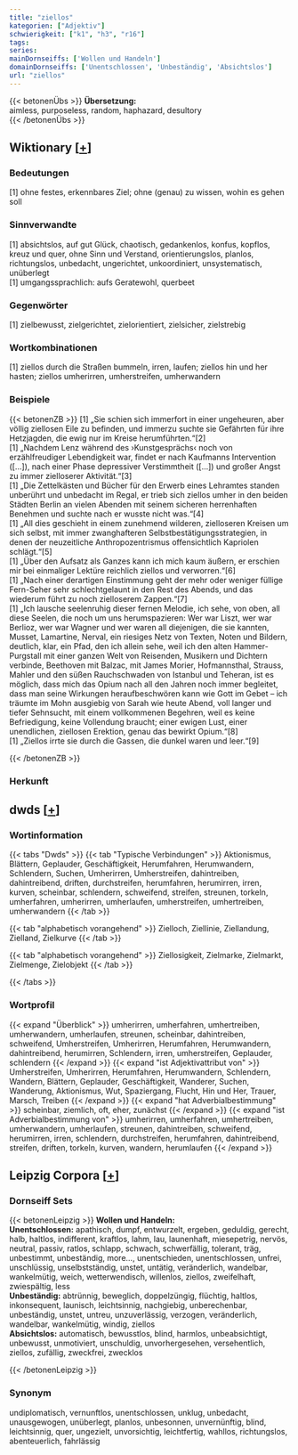 ```yaml
---
title: "ziellos"
kategorien: ["Adjektiv"]
schwierigkeit: ["k1", "h3", "r16"]
tags:
series:
mainDornseiffs: ['Wollen und Handeln']
domainDornseiffs: ['Unentschlossen', 'Unbeständig', 'Absichtslos']
url: "ziellos"
---
```


{{< betonenÜbs >}}
**Übersetzung:**  
aimless, purposeless, random, haphazard, desultory  
{{< /betonenÜbs >}}

## Wiktionary [[+](https://de.wiktionary.org/wiki/ziellos)]

### Bedeutungen
[1] ohne festes, erkennbares Ziel; ohne (genau) zu wissen, wohin es gehen soll  

### Sinnverwandte
[1] absichtslos, auf gut Glück, chaotisch, gedankenlos, konfus, kopflos, kreuz und quer, ohne Sinn und Verstand, orientierungslos, planlos, richtungslos, unbedacht, ungerichtet, unkoordiniert, unsystematisch, unüberlegt  
[1] umgangssprachlich: aufs Geratewohl, querbeet  

### Gegenwörter
[1] zielbewusst, zielgerichtet, zielorientiert, zielsicher, zielstrebig  

### Wortkombinationen
[1] ziellos durch die Straßen bummeln, irren, laufen; ziellos hin und her hasten; ziellos umherirren, umherstreifen, umherwandern  

### Beispiele
{{< betonenZB >}}
[1] „Sie schien sich immerfort in einer ungeheuren, aber völlig ziellosen Eile zu befinden, und immerzu suchte sie Gefährten für ihre Hetzjagden, die ewig nur im Kreise herumführten.“[2]  
[1] „Nachdem Lenz während des ›Kunstgesprächs‹ noch von erzählfreudiger Lebendigkeit war, findet er nach Kaufmanns Intervention ([…]), nach einer Phase depressiver Verstimmtheit ([…]) und großer Angst zu immer zielloserer Aktivität.“[3]  
[1] „Die Zettelkästen und Bücher für den Erwerb eines Lehramtes standen unberührt und unbedacht im Regal, er trieb sich ziellos umher in den beiden Städten Berlin an vielen Abenden mit seinem sicheren herrenhaften Benehmen und suchte nach er wusste nicht was.“[4]  
[1] „All dies geschieht in einem zunehmend wilderen, zielloseren Kreisen um sich selbst, mit immer zwanghafteren Selbstbestätigungsstrategien, in denen der neuzeitliche Anthropozentrismus offensichtlich Kapriolen schlägt.“[5]  
[1] „Über den Aufsatz als Ganzes kann ich mich kaum äußern, er erschien mir bei einmaliger Lektüre reichlich ziellos und verworren.“[6]  
[1] „Nach einer derartigen Einstimmung geht der mehr oder weniger füllige Fern-Seher sehr schlechtgelaunt in den Rest des Abends, und das wiederum führt zu noch zielloserem Zappen.“[7]  
[1] „Ich lausche seelenruhig dieser fernen Melodie, ich sehe, von oben, all diese Seelen, die noch um uns herumspazieren: Wer war Liszt, wer war Berlioz, wer war Wagner und wer waren all diejenigen, die sie kannten, Musset, Lamartine, Nerval, ein riesiges Netz von Texten, Noten und Bildern, deutlich, klar, ein Pfad, den ich allein sehe, weil ich den alten Hammer-Purgstall mit einer ganzen Welt von Reisenden, Musikern und Dichtern verbinde, Beethoven mit Balzac, mit James Morier, Hofmannsthal, Strauss, Mahler und den süßen Rauchschwaden von Istanbul und Teheran, ist es möglich, dass mich das Opium nach all den Jahren noch immer begleitet, dass man seine Wirkungen heraufbeschwören kann wie Gott im Gebet – ich träumte im Mohn ausgiebig von Sarah wie heute Abend, voll langer und tiefer Sehnsucht, mit einem vollkommenen Begehren, weil es keine Befriedigung, keine Vollendung braucht; einer ewigen Lust, einer unendlichen, ziellosen Erektion, genau das bewirkt Opium.“[8]  
[1] „Ziellos irrte sie durch die Gassen, die dunkel waren und leer.“[9]  

{{< /betonenZB >}}
### Herkunft



## dwds [[+](https://www.dwds.de/wb/ziellos)]

### Wortinformation
{{< tabs "Dwds" >}}
{{< tab "Typische Verbindungen" >}}
Aktionismus, Blättern, Geplauder, Geschäftigkeit, Herumfahren, Herumwandern, Schlendern, Suchen, Umherirren, Umherstreifen, dahintreiben, dahintreibend, driften, durchstreifen, herumfahren, herumirren, irren, kurven, scheinbar, schlendern, schweifend, streifen, streunen, torkeln, umherfahren, umherirren, umherlaufen, umherstreifen, umhertreiben, umherwandern
{{< /tab >}}

{{< tab "alphabetisch vorangehend" >}}
Zielloch, Ziellinie, Ziellandung, Zielland, Zielkurve
{{< /tab >}}

{{< tab "alphabetisch vorangehend" >}}
Ziellosigkeit, Zielmarke, Zielmarkt, Zielmenge, Zielobjekt
{{< /tab >}}

{{< /tabs >}}

### Wortprofil
{{< expand "Überblick" >}} umherirren, umherfahren, umhertreiben, umherwandern, umherlaufen, streunen, scheinbar, dahintreiben, schweifend, Umherstreifen, Umherirren, Herumfahren, Herumwandern, dahintreibend, herumirren, Schlendern, irren, umherstreifen, Geplauder, schlendern {{< /expand >}}
{{< expand "ist Adjektivattribut von" >}} Umherstreifen, Umherirren, Herumfahren, Herumwandern, Schlendern, Wandern, Blättern, Geplauder, Geschäftigkeit, Wanderer, Suchen, Wanderung, Aktionismus, Wut, Spaziergang, Flucht, Hin und Her, Trauer, Marsch, Treiben {{< /expand >}}
{{< expand "hat Adverbialbestimmung" >}} scheinbar, ziemlich, oft, eher, zunächst {{< /expand >}}
{{< expand "ist Adverbialbestimmung von" >}} umherirren, umherfahren, umhertreiben, umherwandern, umherlaufen, streunen, dahintreiben, schweifend, herumirren, irren, schlendern, durchstreifen, herumfahren, dahintreibend, streifen, driften, torkeln, kurven, wandern, herumlaufen {{< /expand >}}

## Leipzig Corpora [[+](https://corpora.uni-leipzig.de/en/res?word=ziellos&corpusId=deu_newscrawl-public_2018)]

### Dornseiff Sets
{{< betonenLeipzig >}}
**Wollen und Handeln:**  
**Unentschlossen:** apathisch, dumpf, entwurzelt, ergeben, geduldig, gerecht, halb, haltlos, indifferent, kraftlos, lahm, lau, launenhaft, miesepetrig, nervös, neutral, passiv, ratlos, schlapp, schwach, schwerfällig, tolerant, träg, unbestimmt, unbeständig, more..., unentschieden, unentschlossen, unfrei, unschlüssig, unselbstständig, unstet, untätig, veränderlich, wandelbar, wankelmütig, weich, wetterwendisch, willenlos, ziellos, zweifelhaft, zwiespältig, less  
**Unbeständig:** abtrünnig, beweglich, doppelzüngig, flüchtig, haltlos, inkonsequent, launisch, leichtsinnig, nachgiebig, unberechenbar, unbeständig, unstet, untreu, unzuverlässig, verzogen, veränderlich, wandelbar, wankelmütig, windig, ziellos  
**Absichtslos:** automatisch, bewusstlos, blind, harmlos, unbeabsichtigt, unbewusst, unmotiviert, unschuldig, unvorhergesehen, versehentlich, ziellos, zufällig, zweckfrei, zwecklos  

{{< /betonenLeipzig >}}

### Synonym
undiplomatisch, vernunftlos, unentschlossen, unklug, unbedacht, unausgewogen, unüberlegt, planlos, unbesonnen, unvernünftig, blind, leichtsinnig, quer, ungezielt, unvorsichtig, leichtfertig, wahllos, richtungslos, abenteuerlich, fahrlässig

